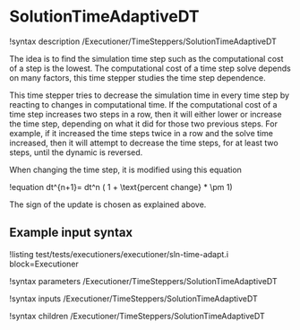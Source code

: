 # SolutionTimeAdaptiveDT

!syntax description /Executioner/TimeSteppers/SolutionTimeAdaptiveDT

The idea is to find the simulation time step such as the computational cost of a step is the lowest.
The computational cost of a time step solve depends on many factors, this time stepper studies the
time step dependence.

This time stepper tries to decrease the simulation time in every time step by reacting
to changes in computational time. If the computational cost of a time step increases two steps
in a row, then it will either lower or increase the time step, depending on what it did for those
two previous steps. For example, if it increased the time steps twice in a row and the solve time
increased, then it will attempt to decrease the time steps, for at least two steps, until the
dynamic is reversed.

When changing the time step, it is modified using this equation

!equation
dt^{n+1}= dt^n ( 1 + \text{percent change} * \pm 1)

The sign of the update is chosen as explained above.

## Example input syntax

!listing test/tests/executioners/executioner/sln-time-adapt.i block=Executioner

!syntax parameters /Executioner/TimeSteppers/SolutionTimeAdaptiveDT

!syntax inputs /Executioner/TimeSteppers/SolutionTimeAdaptiveDT

!syntax children /Executioner/TimeSteppers/SolutionTimeAdaptiveDT

